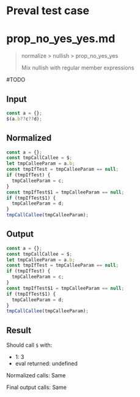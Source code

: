 # Preval test case

# prop_no_yes_yes.md

> normalize > nullish > prop_no_yes_yes
>
> Mix nullish with regular member expressions

#TODO

## Input

`````js filename=intro
const a = {};
$(a.b??c??d);
`````

## Normalized

`````js filename=intro
const a = {};
const tmpCallCallee = $;
let tmpCalleeParam = a.b;
const tmpIfTest = tmpCalleeParam == null;
if (tmpIfTest) {
  tmpCalleeParam = c;
}
const tmpIfTest$1 = tmpCalleeParam == null;
if (tmpIfTest$1) {
  tmpCalleeParam = d;
}
tmpCallCallee(tmpCalleeParam);
`````

## Output

`````js filename=intro
const a = {};
const tmpCallCallee = $;
let tmpCalleeParam = a.b;
const tmpIfTest = tmpCalleeParam == null;
if (tmpIfTest) {
  tmpCalleeParam = c;
}
const tmpIfTest$1 = tmpCalleeParam == null;
if (tmpIfTest$1) {
  tmpCalleeParam = d;
}
tmpCallCallee(tmpCalleeParam);
`````

## Result

Should call `$` with:
 - 1: 3
 - eval returned: undefined

Normalized calls: Same

Final output calls: Same
